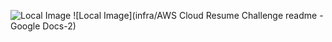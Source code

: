 ![Local Image](/images/AWS%20Cloud%20Resume%20Challenge%20readme%20-%20Google%20Docs-1.png)
![Local Image](infra/AWS Cloud Resume Challenge readme - Google Docs-2)
